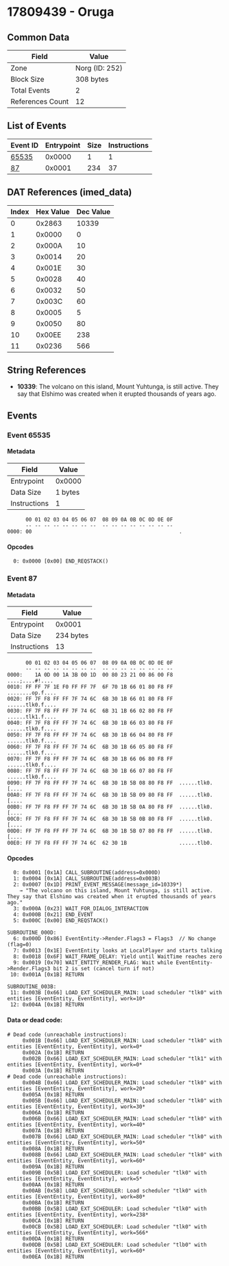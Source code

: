 # 17809439 - Oruga

## Common Data

| Field            | Value          |
|------------------|----------------|
| Zone             | Norg (ID: 252) |
| Block Size       | 308 bytes      |
| Total Events     | 2              |
| References Count | 12             |

## List of Events

| Event ID              | Entrypoint   |   Size |   Instructions |
|-----------------------|--------------|--------|----------------|
| [65535](#event-65535) | 0x0000       |      1 |              1 |
| [87](#event-87)       | 0x0001       |    234 |             37 |

## DAT References (imed_data)

|   Index | Hex Value   |   Dec Value |
|---------|-------------|-------------|
|       0 | 0x2863      |       10339 |
|       1 | 0x0000      |           0 |
|       2 | 0x000A      |          10 |
|       3 | 0x0014      |          20 |
|       4 | 0x001E      |          30 |
|       5 | 0x0028      |          40 |
|       6 | 0x0032      |          50 |
|       7 | 0x003C      |          60 |
|       8 | 0x0005      |           5 |
|       9 | 0x0050      |          80 |
|      10 | 0x00EE      |         238 |
|      11 | 0x0236      |         566 |

## String References

- **10339**: The volcano on this island, Mount Yuhtunga, is still active. They say that Elshimo was created when it erupted thousands of years ago.

## Events

### Event 65535

#### Metadata

| Field        | Value   |
|--------------|---------|
| Entrypoint   | 0x0000  |
| Data Size    | 1 bytes |
| Instructions | 1       |

```
      00 01 02 03 04 05 06 07  08 09 0A 0B 0C 0D 0E 0F
      -- -- -- -- -- -- -- --  -- -- -- -- -- -- -- --
0000: 00                                                .               
```

#### Opcodes

```
  0: 0x0000 [0x00] END_REQSTACK()
```

### Event 87

#### Metadata

| Field        | Value     |
|--------------|-----------|
| Entrypoint   | 0x0001    |
| Data Size    | 234 bytes |
| Instructions | 13        |

```
      00 01 02 03 04 05 06 07  08 09 0A 0B 0C 0D 0E 0F
      -- -- -- -- -- -- -- --  -- -- -- -- -- -- -- --
0000:    1A 0D 00 1A 3B 00 1D  00 80 23 21 00 86 00 F8   ....;....#!....
0010: FF FF 7F 1E F0 FF FF 7F  6F 70 1B 66 01 80 F8 FF  ........op.f....
0020: FF 7F F8 FF FF 7F 74 6C  6B 30 1B 66 01 80 F8 FF  ......tlk0.f....
0030: FF 7F F8 FF FF 7F 74 6C  6B 31 1B 66 02 80 F8 FF  ......tlk1.f....
0040: FF 7F F8 FF FF 7F 74 6C  6B 30 1B 66 03 80 F8 FF  ......tlk0.f....
0050: FF 7F F8 FF FF 7F 74 6C  6B 30 1B 66 04 80 F8 FF  ......tlk0.f....
0060: FF 7F F8 FF FF 7F 74 6C  6B 30 1B 66 05 80 F8 FF  ......tlk0.f....
0070: FF 7F F8 FF FF 7F 74 6C  6B 30 1B 66 06 80 F8 FF  ......tlk0.f....
0080: FF 7F F8 FF FF 7F 74 6C  6B 30 1B 66 07 80 F8 FF  ......tlk0.f....
0090: FF 7F F8 FF FF 7F 74 6C  6B 30 1B 5B 08 80 F8 FF  ......tlk0.[....
00A0: FF 7F F8 FF FF 7F 74 6C  6B 30 1B 5B 09 80 F8 FF  ......tlk0.[....
00B0: FF 7F F8 FF FF 7F 74 6C  6B 30 1B 5B 0A 80 F8 FF  ......tlk0.[....
00C0: FF 7F F8 FF FF 7F 74 6C  6B 30 1B 5B 0B 80 F8 FF  ......tlk0.[....
00D0: FF 7F F8 FF FF 7F 74 6C  6B 30 1B 5B 07 80 F8 FF  ......tlk0.[....
00E0: FF 7F F8 FF FF 7F 74 6C  62 30 1B                 ......tlb0.     
```

#### Opcodes

```
  0: 0x0001 [0x1A] CALL_SUBROUTINE(address=0x000D)
  1: 0x0004 [0x1A] CALL_SUBROUTINE(address=0x003B)
  2: 0x0007 [0x1D] PRINT_EVENT_MESSAGE(message_id=10339*)
    → "The volcano on this island, Mount Yuhtunga, is still active. They say that Elshimo was created when it erupted thousands of years ago."
  3: 0x000A [0x23] WAIT_FOR_DIALOG_INTERACTION
  4: 0x000B [0x21] END_EVENT
  5: 0x000C [0x00] END_REQSTACK()

SUBROUTINE_000D:
  6: 0x000D [0x86] EventEntity->Render.Flags3 = Flags3  // No change (flag=0)
  7: 0x0013 [0x1E] EventEntity looks at LocalPlayer and starts talking
  8: 0x0018 [0x6F] WAIT_FRAME_DELAY: Yield until WaitTime reaches zero
  9: 0x0019 [0x70] WAIT_ENTITY_RENDER_FLAG: Wait while EventEntity->Render.Flags3 bit 2 is set (cancel turn if not)
 10: 0x001A [0x1B] RETURN

SUBROUTINE_003B:
 11: 0x003B [0x66] LOAD_EXT_SCHEDULER_MAIN: Load scheduler "tlk0" with entities [EventEntity, EventEntity], work=10*
 12: 0x004A [0x1B] RETURN
```

#### Data or dead code:

```
# Dead code (unreachable instructions):
     0x001B [0x66] LOAD_EXT_SCHEDULER_MAIN: Load scheduler "tlk0" with entities [EventEntity, EventEntity], work=0*
     0x002A [0x1B] RETURN
     0x002B [0x66] LOAD_EXT_SCHEDULER_MAIN: Load scheduler "tlk1" with entities [EventEntity, EventEntity], work=0*
     0x003A [0x1B] RETURN
# Dead code (unreachable instructions):
     0x004B [0x66] LOAD_EXT_SCHEDULER_MAIN: Load scheduler "tlk0" with entities [EventEntity, EventEntity], work=20*
     0x005A [0x1B] RETURN
     0x005B [0x66] LOAD_EXT_SCHEDULER_MAIN: Load scheduler "tlk0" with entities [EventEntity, EventEntity], work=30*
     0x006A [0x1B] RETURN
     0x006B [0x66] LOAD_EXT_SCHEDULER_MAIN: Load scheduler "tlk0" with entities [EventEntity, EventEntity], work=40*
     0x007A [0x1B] RETURN
     0x007B [0x66] LOAD_EXT_SCHEDULER_MAIN: Load scheduler "tlk0" with entities [EventEntity, EventEntity], work=50*
     0x008A [0x1B] RETURN
     0x008B [0x66] LOAD_EXT_SCHEDULER_MAIN: Load scheduler "tlk0" with entities [EventEntity, EventEntity], work=60*
     0x009A [0x1B] RETURN
     0x009B [0x5B] LOAD_EXT_SCHEDULER: Load scheduler "tlk0" with entities [EventEntity, EventEntity], work=5*
     0x00AA [0x1B] RETURN
     0x00AB [0x5B] LOAD_EXT_SCHEDULER: Load scheduler "tlk0" with entities [EventEntity, EventEntity], work=80*
     0x00BA [0x1B] RETURN
     0x00BB [0x5B] LOAD_EXT_SCHEDULER: Load scheduler "tlk0" with entities [EventEntity, EventEntity], work=238*
     0x00CA [0x1B] RETURN
     0x00CB [0x5B] LOAD_EXT_SCHEDULER: Load scheduler "tlk0" with entities [EventEntity, EventEntity], work=566*
     0x00DA [0x1B] RETURN
     0x00DB [0x5B] LOAD_EXT_SCHEDULER: Load scheduler "tlb0" with entities [EventEntity, EventEntity], work=60*
     0x00EA [0x1B] RETURN
```
